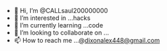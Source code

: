 - 👋 Hi, I’m @CALLsaul200000000
- 👀 I’m interested in ...hacks
- 🌱 I’m currently learning ...code
- 💞️ I’m looking to collaborate on ...
- 📫 How to reach me ...@dixonalex448@gmail.com

<!---
CALLsaul200000000/CALLsaul200000000 is a ✨ special ✨ repository because its `README.md` (this file) appears on your GitHub profile.
You can click the Preview link to take a look at your changes.
--->
